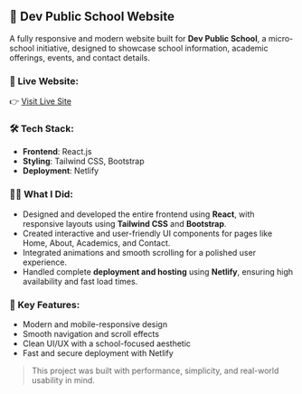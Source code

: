 ## 🏫 Dev Public School Website

A fully responsive and modern website built for **Dev Public School**, a micro-school initiative, designed to showcase school information, academic offerings, events, and contact details.

### 🚀 Live Website:
👉 [Visit Live Site](https://dev-public.netlify.app/)

### 🛠️ Tech Stack:
- **Frontend**: React.js
- **Styling**: Tailwind CSS, Bootstrap
- **Deployment**: Netlify

### 👨‍💻 What I Did:
- Designed and developed the entire frontend using **React**, with responsive layouts using **Tailwind CSS** and **Bootstrap**.
- Created interactive and user-friendly UI components for pages like Home, About, Academics, and Contact.
- Integrated animations and smooth scrolling for a polished user experience.
- Handled complete **deployment and hosting** using **Netlify**, ensuring high availability and fast load times.

### 📌 Key Features:
- Modern and mobile-responsive design
- Smooth navigation and scroll effects
- Clean UI/UX with a school-focused aesthetic
- Fast and secure deployment with Netlify

> This project was built with performance, simplicity, and real-world usability in mind.
